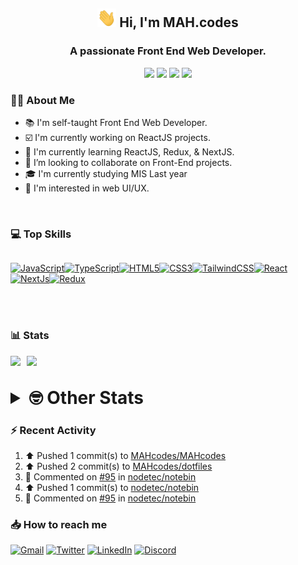 <h2 align="center"><img src="./Hi.gif" width="30px" height="30px"> Hi, I'm MAH.codes</h2>

<h3 align="center">A passionate Front End Web Developer.</h3>

<div align="center">
  <a href="https://www.linux.org"><img src="https://img.shields.io/badge/OS-Linux-e06c75?style=for-the-badge&logoColor=7287fd&logo=linux&color=7287fd&labelColor=1E1E2E" /></a>
	<a href="https://archlinux.org"><img src="https://img.shields.io/badge/DISTRO-Arch-56b6c2?style=for-the-badge&logo=arch-linux&logoColor=7287fd&color=7287fd&labelColor=1E1E2E" /></a>
	<a href="https://dwm.suckless.org"><img src="https://img.shields.io/badge/WM-DWM-005577?style=for-the-badge&logo=dwm&color=7287fd&logoColor=7287fd&labelColor=1E1E2E" /></a>
	<a href="https://neovim.io"><img src="https://img.shields.io/badge/IDE-Neovim-98c379?style=for-the-badge&logo=neovim&color=7287fd&logoColor=7287fd&labelColor=1E1E2E" /></a>
</div>

### :man_technologist: About Me

- :books: I'm self-taught Front End Web Developer.
- :ballot_box_with_check: I'm currently working on ReactJS projects.
- :dart: I'm currently learning ReactJS, Redux, & NextJS.
- :eyes: I’m looking to collaborate on Front-End projects.
- :mortar_board: I'm currently studying MIS Last year
- :art: I'm interested in web UI/UX.

<br>

### :computer: Top Skills

<div style="display:flex;">

<a href="https://developer.mozilla.org/en-US/docs/Web/JavaScript" target="_blank" rel="noreferrer"><img
    src="https://raw.githubusercontent.com/danielcranney/readme-generator/main/public/icons/skills/javascript-colored.svg"
    width="36" height="36" alt="JavaScript" /></a><a href="https://www.typescriptlang.org/" target="_blank"
  rel="noreferrer"><img
    src="https://raw.githubusercontent.com/danielcranney/readme-generator/main/public/icons/skills/typescript-colored.svg"
    width="36" height="36" alt="TypeScript" /></a><a href="https://developer.mozilla.org/en-US/docs/Glossary/HTML5"
  target="_blank" rel="noreferrer"><img
    src="https://raw.githubusercontent.com/danielcranney/readme-generator/main/public/icons/skills/html5-colored.svg"
    width="36" height="36" alt="HTML5" /></a><a href="https://www.w3.org/TR/CSS/#css" target="_blank"
  rel="noreferrer"><img
    src="https://raw.githubusercontent.com/danielcranney/readme-generator/main/public/icons/skills/css3-colored.svg"
    width="36" height="36" alt="CSS3" /></a><a href="https://tailwindcss.com/" target="_blank" rel="noreferrer"><img
    src="https://raw.githubusercontent.com/danielcranney/readme-generator/main/public/icons/skills/tailwindcss-colored.svg"
    width="36" height="36" alt="TailwindCSS" /></a><a href="https://reactjs.org/" target="_blank" rel="noreferrer"><img
    src="https://raw.githubusercontent.com/danielcranney/readme-generator/main/public/icons/skills/react-colored.svg"
    width="36" height="36" alt="React" /></a><a href="https://nextjs.org/docs" target="_blank" rel="noreferrer"><img
    src="https://raw.githubusercontent.com/danielcranney/readme-generator/main/public/icons/skills/nextjs-colored.svg"
    width="36" height="36" alt="NextJs" /></a><a href="https://redux.js.org/" target="_blank" rel="noreferrer"><img
    src="https://raw.githubusercontent.com/danielcranney/readme-generator/main/public/icons/skills/redux-colored.svg"
    width="36" height="36" alt="Redux" /></a>

</div>

<br>
<br>

### :bar_chart: Stats

<img src="https://github-readme-stats.vercel.app/api?username=MAHcodes&show_icons=true&locale=en" width="49%" /><span style="display:inline-block;width:2%"></span><img src="https://github-readme-streak-stats.herokuapp.com/?user=MAHcodes&" width="49%" />

<br>

<details>
<summary style="font-size: 1.75rem; font-weight: bold;"><strong style="font-size: 1.75rem; font-weight: bold;"> 🤓 Other Stats </strong></summary>

<a href="https://www.github.com/mahcodes"><img src="https://komarev.com/ghpvc/?username=MAHcodes&style=for-the-badge" alt="MAHcodes github profile views" /></a>
<a href="https://wakatime.com/@44eeab2c-51f5-4574-a918-82e5b17d9c49"><img src="https://wakatime.com/badge/user/44eeab2c-51f5-4574-a918-82e5b17d9c49.svg?style=for-the-badge" alt="Total time coded since Jun 29 2022" /></a>

<!--START_SECTION:waka-->
![Lines of code](https://img.shields.io/badge/From%20Hello%20World%20I%27ve%20Written-255%20Thousand%20lines%20of%20code-blue)

**🐱 My GitHub Data** 

> 🏆 174 Contributions in the Year 2023
 > 
> 📦 341.3 kB Used in GitHub's Storage 
 > 
> 💼 Opted to Hire
 > 
> 📜 27 Public Repositories 
 > 
> 🔑 8 Private Repositories  
 > 
**I'm a Night 🦉** 

```text
🌞 Morning    155 commits    ███░░░░░░░░░░░░░░░░░░░░░░   14.39% 
🌆 Daytime    263 commits    ██████░░░░░░░░░░░░░░░░░░░   24.42% 
🌃 Evening    434 commits    ██████████░░░░░░░░░░░░░░░   40.3% 
🌙 Night      225 commits    █████░░░░░░░░░░░░░░░░░░░░   20.89%

```
📅 **I'm Most Productive on Monday** 

```text
Monday       184 commits    ████░░░░░░░░░░░░░░░░░░░░░   17.08% 
Tuesday      149 commits    ███░░░░░░░░░░░░░░░░░░░░░░   13.83% 
Wednesday    131 commits    ███░░░░░░░░░░░░░░░░░░░░░░   12.16% 
Thursday     126 commits    ███░░░░░░░░░░░░░░░░░░░░░░   11.7% 
Friday       134 commits    ███░░░░░░░░░░░░░░░░░░░░░░   12.44% 
Saturday     179 commits    ████░░░░░░░░░░░░░░░░░░░░░   16.62% 
Sunday       174 commits    ████░░░░░░░░░░░░░░░░░░░░░   16.16%

```


📊 **This Week I Spent My Time On** 

```text
⌚︎ Time Zone: Asia/Beirut

💬 Programming Languages: 
TypeScript               40 hrs 42 mins      █████████████████████░░░░   85.39% 
JavaScript               1 hr 27 mins        ░░░░░░░░░░░░░░░░░░░░░░░░░   3.06% 
Lua                      1 hr 16 mins        ░░░░░░░░░░░░░░░░░░░░░░░░░   2.69% 
Markdown                 57 mins             ░░░░░░░░░░░░░░░░░░░░░░░░░   2.01% 
Bash                     35 mins             ░░░░░░░░░░░░░░░░░░░░░░░░░   1.24%

🔥 Editors: 
Neovim                   47 hrs 41 mins      █████████████████████████   100.0%

🐱‍💻 Projects: 
NoteBin                  43 hrs 30 mins      ██████████████████████░░░   91.24% 
dotfiles                 2 hrs 25 mins       █░░░░░░░░░░░░░░░░░░░░░░░░   5.1% 
dwm                      29 mins             ░░░░░░░░░░░░░░░░░░░░░░░░░   1.02% 
vimwiki                  17 mins             ░░░░░░░░░░░░░░░░░░░░░░░░░   0.6% 
dmscripts                12 mins             ░░░░░░░░░░░░░░░░░░░░░░░░░   0.43%

💻 Operating System: 
Linux                    47 hrs 41 mins      █████████████████████████   100.0%

```

**I Mostly Code in JavaScript** 

```text
JavaScript               14 repos            █████████████░░░░░░░░░░░░   51.85% 
Python                   3 repos             ██░░░░░░░░░░░░░░░░░░░░░░░   11.11% 
HTML                     2 repos             █░░░░░░░░░░░░░░░░░░░░░░░░   7.41% 
PHP                      2 repos             █░░░░░░░░░░░░░░░░░░░░░░░░   7.41% 
TypeScript               2 repos             █░░░░░░░░░░░░░░░░░░░░░░░░   7.41%

```



 Last Updated on 21/01/2023 18:39:04 UTC
<!--END_SECTION:waka-->

</details>

### :zap: Recent Activity

<!--RECENT_ACTIVITY:start-->
1. ⬆️ Pushed 1 commit(s) to [MAHcodes/MAHcodes](https://github.com/MAHcodes/MAHcodes)<br>
2. ⬆️ Pushed 2 commit(s) to [MAHcodes/dotfiles](https://github.com/MAHcodes/dotfiles)<br>
3. 💬 Commented on [#95](https://github.com/nodetec/notebin/issues/95#issuecomment-1399249679) in [nodetec/notebin](https://github.com/nodetec/notebin)<br>
4. ⬆️ Pushed 1 commit(s) to [nodetec/notebin](https://github.com/nodetec/notebin)<br>
5. 💬 Commented on [#95](https://github.com/nodetec/notebin/issues/95#issuecomment-1399036805) in [nodetec/notebin](https://github.com/nodetec/notebin)<br>
<!--RECENT_ACTIVITY:end-->

### :inbox_tray: How to reach me

[![Gmail](https://img.shields.io/badge/Gmail-D14836?style=for-the-badge&logo=gmail&logoColor=white)](mailto:mahdotcodes@gmail.com)
[![Twitter](https://img.shields.io/badge/Twitter-1DA1F2?style=for-the-badge&logo=twitter&logoColor=white)](https://twitter.com/MAHcodes)
[![LinkedIn](https://img.shields.io/badge/LinkedIn-0077B5?style=for-the-badge&logo=linkedin&logoColor=white)](https://www.linkedin.com/in/mah-codes-66b0671b7/)
[![Discord](https://img.shields.io/badge/Discord-7289DA?style=for-the-badge&logo=discord&logoColor=white)](https://discord.com/users/404595695195258880)
